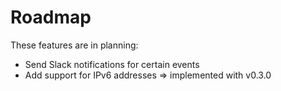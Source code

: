 # Roadmap

These features are in planning:

- Send Slack notifications for certain events
- Add support for IPv6 addresses => implemented with v0.3.0
